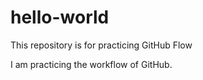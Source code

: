 # hello-world
This repository is for practicing GitHub Flow

I am practicing the workflow of GitHub.

